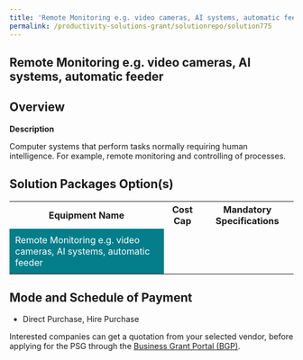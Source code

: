 ```yaml
---
title: 'Remote Monitoring e.g. video cameras, AI systems, automatic feeder'
permalink: /productivity-solutions-grant/solutionrepo/solution775
---
```


## Remote Monitoring e.g. video cameras, AI systems, automatic feeder

## Overview

**Description**

Computer systems that perform tasks normally requiring human intelligence. For example, remote monitoring and controlling of processes.

## Solution Packages Option(s)

<table>
<tr>
<th><b>Equipment Name</b></th>
<th><b>Cost Cap</b></th>
<th><b>Mandatory Specifications</b></th>
</tr>
<tr>
<td style='padding: 10px; background-color: #037E8A; color: #FFFFFF;'>Remote Monitoring e.g. video cameras, AI systems, automatic feeder</td>
<td style='padding: 10px;'></td>
<td style='padding: 10px;'></td>
</tr>
</table>

## Mode and Schedule of Payment

 - Direct Purchase, Hire Purchase

Interested companies can get a quotation from your selected vendor, before applying for the PSG through the <a href='https://www.businessgrants.gov.sg/' target='_blank' rel='noopener'>Business Grant Portal (BGP)</a>.

<script src="/jquery/resize-tables.js"></script>
